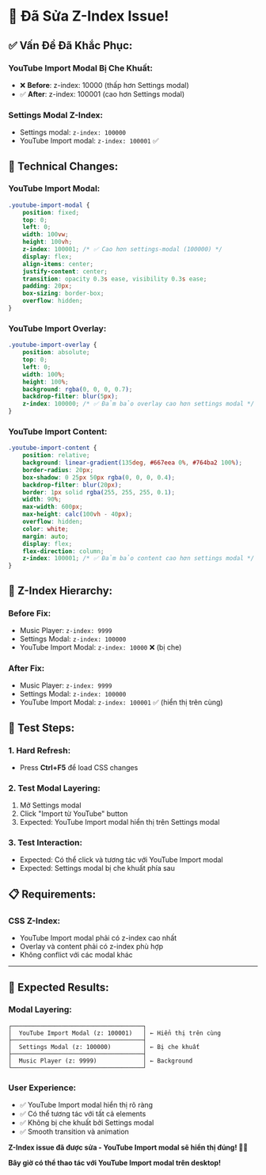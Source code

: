 # 🔧 **Đã Sửa Z-Index Issue!**

## ✅ **Vấn Đề Đã Khắc Phục:**

### **YouTube Import Modal Bị Che Khuất:**
- ❌ **Before**: z-index: 10000 (thấp hơn Settings modal)
- ✅ **After**: z-index: 100001 (cao hơn Settings modal)

### **Settings Modal Z-Index:**
- Settings modal: `z-index: 100000`
- YouTube Import modal: `z-index: 100001` ✅

## 🔧 **Technical Changes:**

### **YouTube Import Modal:**
```css
.youtube-import-modal {
    position: fixed;
    top: 0;
    left: 0;
    width: 100vw;
    height: 100vh;
    z-index: 100001; /* ✅ Cao hơn settings-modal (100000) */
    display: flex;
    align-items: center;
    justify-content: center;
    transition: opacity 0.3s ease, visibility 0.3s ease;
    padding: 20px;
    box-sizing: border-box;
    overflow: hidden;
}
```

### **YouTube Import Overlay:**
```css
.youtube-import-overlay {
    position: absolute;
    top: 0;
    left: 0;
    width: 100%;
    height: 100%;
    background: rgba(0, 0, 0, 0.7);
    backdrop-filter: blur(5px);
    z-index: 100000; /* ✅ Đảm bảo overlay cao hơn settings modal */
}
```

### **YouTube Import Content:**
```css
.youtube-import-content {
    position: relative;
    background: linear-gradient(135deg, #667eea 0%, #764ba2 100%);
    border-radius: 20px;
    box-shadow: 0 25px 50px rgba(0, 0, 0, 0.4);
    backdrop-filter: blur(20px);
    border: 1px solid rgba(255, 255, 255, 0.1);
    width: 90%;
    max-width: 600px;
    max-height: calc(100vh - 40px);
    overflow: hidden;
    color: white;
    margin: auto;
    display: flex;
    flex-direction: column;
    z-index: 100001; /* ✅ Đảm bảo content cao hơn settings modal */
}
```

## 🎯 **Z-Index Hierarchy:**

### **Before Fix:**
- Music Player: `z-index: 9999`
- Settings Modal: `z-index: 100000`
- YouTube Import Modal: `z-index: 10000` ❌ (bị che)

### **After Fix:**
- Music Player: `z-index: 9999`
- Settings Modal: `z-index: 100000`
- YouTube Import Modal: `z-index: 100001` ✅ (hiển thị trên cùng)

## 🚀 **Test Steps:**

### **1. Hard Refresh:**
- Press **Ctrl+F5** để load CSS changes

### **2. Test Modal Layering:**
1. Mở Settings modal
2. Click "Import từ YouTube" button
3. Expected: YouTube Import modal hiển thị trên Settings modal

### **3. Test Interaction:**
- Expected: Có thể click và tương tác với YouTube Import modal
- Expected: Settings modal bị che khuất phía sau

## 📋 **Requirements:**

### **CSS Z-Index:**
- YouTube Import modal phải có z-index cao nhất
- Overlay và content phải có z-index phù hợp
- Không conflict với các modal khác

---

## 🎵 **Expected Results:**

### **Modal Layering:**
```
┌─────────────────────────────────────┐
│  YouTube Import Modal (z: 100001)   │ ← Hiển thị trên cùng
├─────────────────────────────────────┤
│  Settings Modal (z: 100000)         │ ← Bị che khuất
├─────────────────────────────────────┤
│  Music Player (z: 9999)             │ ← Background
└─────────────────────────────────────┘
```

### **User Experience:**
- ✅ YouTube Import modal hiển thị rõ ràng
- ✅ Có thể tương tác với tất cả elements
- ✅ Không bị che khuất bởi Settings modal
- ✅ Smooth transition và animation

**Z-Index issue đã được sửa - YouTube Import modal sẽ hiển thị đúng! 🎵✨**

**Bây giờ có thể thao tác với YouTube Import modal trên desktop!**
